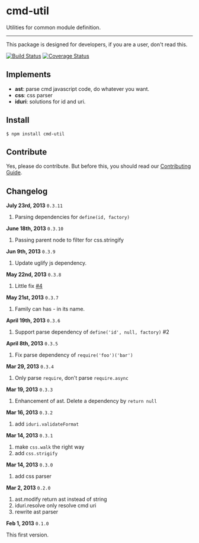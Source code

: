 # cmd-util

Utilities for common module definition.

---------------------------

This package is designed for developers, if you are a user, don't read this.

[![Build Status](https://travis-ci.org/spmjs/cmd-util.png?branch=master)](https://travis-ci.org/spmjs/cmd-util)
[![Coverage Status](https://coveralls.io/repos/spmjs/cmd-util/badge.png?branch=master)](https://coveralls.io/r/spmjs/cmd-util)

## Implements

- **ast**: parse cmd javascript code, do whatever you want.
- **css**: css parser
- **iduri**: solutions for id and uri.


## Install

```
$ npm install cmd-util
```

## Contribute

Yes, please do contribute. But before this, you should read our [Contributing Guide](https://github.com/spmjs/cmd-util/blob/master/CONTRIBUTING.md).

## Changelog

**July 23rd, 2013** `0.3.11`

1. Parsing dependencies for `define(id, factory)`

**June 18th, 2013** `0.3.10`

1. Passing parent node to filter for css.stringify

**Jun 9th, 2013** `0.3.9`

1. Update uglify js dependency.

**May 22nd, 2013** `0.3.8`

1. Little fix [#4](https://github.com/spmjs/cmd-util/issues/4)

**May 21st, 2013** `0.3.7`

1. Family can has - in its name.

**April 19th, 2013** `0.3.6`

1. Support parse dependency of `define('id', null, factory)` #2

**April 8th, 2013** `0.3.5`

1. Fix parse dependency of `require('foo')('bar')`

**Mar 29, 2013** `0.3.4`

1. Only parse `require`, don't parse `require.async`

**Mar 19, 2013** `0.3.3`

1. Enhancement of ast. Delete a dependency by `return null`

**Mar 16, 2013** `0.3.2`

1. add `iduri.validateFormat`

**Mar 14, 2013** `0.3.1`

1. make `css.walk` the right way
2. add `css.strigify`

**Mar 14, 2013** `0.3.0`

1. add css parser

**Mar 2, 2013** `0.2.0`

1. ast.modify return ast instead of string
2. iduri.resolve only resolve cmd uri
3. rewrite ast parser

**Feb 1, 2013** `0.1.0`

This first version.
